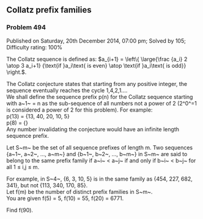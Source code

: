 Collatz prefix families
-----------------------

### Problem 494

Published on Saturday, 20th December 2014, 07:00 pm; Solved by 105;
Difficulty rating: 100%

The Collatz sequence is defined as: \$a\_{i+1} = \\left\\{
\\large{\\frac {a\_i} 2 \\atop 3 a\_i+1} {\\text{if }a\_i\\text{ is
even} \\atop \\text{if }a\_i\\text{ is odd}} \\right.\$.

The Collatz conjecture states that starting from any positive integer,
the sequence eventually reaches the cycle 1,4,2,1....\
 We shall define the sequence prefix p(n) for the Collatz sequence
starting with a~1~ = n as the sub-sequence of all numbers not a power of
2 (2^0^=1 is considered a power of 2 for this problem). For example:\
p(13) = {13, 40, 20, 10, 5}\
p(8) = {}\
 Any number invalidating the conjecture would have an infinite length
sequence prefix.

Let S~m~ be the set of all sequence prefixes of length m. Two sequences
{a~1~, a~2~, ..., a~m~} and {b~1~, b~2~, ..., b~m~} in S~m~ are said to
belong to the same prefix family if a~i~ \< a~j~ if and only if b~i~ \<
b~j~ for all 1 ≤ i,j ≤ m.

For example, in S~4~, {6, 3, 10, 5} is in the same family as {454, 227,
682, 341}, but not {113, 340, 170, 85}.\
 Let f(m) be the number of distinct prefix families in S~m~.\
 You are given f(5) = 5, f(10) = 55, f(20) = 6771.

Find f(90).
